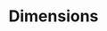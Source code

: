 ---
bigquery: https://console.cloud.google.com/bigquery?p=covid-19-dimensions-ai&page=table&d=data&t=publications
contributors: Digital Science, https://www.digital-science.com/
cost: Free for personal, non-commercial use.
description: Dimensions contains more than 100 million publications, ranging from
  articles published in scholarly journals, books and book chapters, to preprints
  and conference proceedings. All publications are contextualized with linked data
  sets, funding, publications, patents, clinical trials, and policy documents. You
  can also view associated categories, funders, institutions, and researcher profiles.
documentation: https://docs.dimensions.ai/bigquery/index.html
last_edit: 04/11/2022, 21:24:56
location: https://www.dimensions.ai/products/free/
maintained_by: Digital Science, https://www.digital-science.com/
schema_fields:
- research_org_state_names
- categories
- kind
- funding_nzd
- grant_number
- research_org_country_names
- funding_aud
- open_access_categories_v2
- date_inserted
- expiration_date
- category_hrcs_hc
- description
- repository_name
- brief_title
- acknowledgements
- book_title
- resulting_publication_ids
- cpc
- altmetrics
- funder_org
- eisbn
- investigators
- supporting_grant_ids
- open_access_categories
- original_assignee_countries
- publication_date
- name
- funding_amount
- foa_number
- pages
- funder_org_state_codes
- granted_year
- funding_jpy
- research_orgs
- active_years
- end_date
- created_date
- associated_publication_id
- journal_lists
- date_modified
- pmid
- id
- date_normal
- family_count
- priority_date
- current_assignee_countries
- associated_publication_pmid
- doi
- funding_eur
- relationships
- filing_date
- priority_year
- arxiv_id
- isbn
- volume
- category_icrp_cso
- labels
- linkout
- start_year
- citations
- assignee_countries
- editors
- family_id
- associated_grant_ids
- current_assignee
- title
- repository_url
- mesh_terms
- category_bra
- links
- category_hrcs_rac
- wikipedia_url
- established
- jurisdiction
- clinical_trial_ids
- citations_count
- original_assignee
- acronyms
- cited_by_ids
- date_online
- date_print
- date
- legal_status
- interventions
- date_imported_gbq
- embargo_date
- conditions
- conference
- funder_org_acronyms
- types
- book_series_title
- registry
- granted_date
- funding_cad
- proceedings_title
- funder_countries
- associated_publication_arxiv_id
- year
- abstract
- current_assignee_orgs
- gender
- funding_details
- category_icrp_ct
- research_org_countries
- filing_status
- legal_events
- repository_id
- funding_chf
- patent_ids
- researcher_ids
- category_hra
- publisher
- application_number
- family_members_ids
- reference_ids
- citation_string
- category_uoa
- organisation_details
- phase
- publication_year
- original_assignee_orgs
- associated_publication_doi
- status
- address
- authors
- inventor_names
- funder_org_countries
- source_id
- type
- filing_year
- funding_gbp
- category_sdg
- language
- subtitles
- expiration_year
- funding_cny
- acronym
- issue
- funding_usd
- original_title
- assignee_orgs
- email_address
- parent_id
- resulting_publication_doi
- original_abstract
- funder_org_cities
- category_rcdc
- metrics
- research_org_cities
- funder_orgs
- category_for
- research_org_state_codes
- aliases
- journal
- ipcr
- funding_currency
- end_year
- concepts
- research_org_city_names
- license
- publication_ids
- pmcid
- mesh_headings
- start_date
- external_ids
shortname: dimensions
tags:
- scholarly literature
- patents
- funding
- clinical trials
- academic profiles
terms_of_use: 'Use of both the Dimensions COVID-19 dataset and full Dimensions dataset
  are subject to the Dimensions Terms of use: https://www.dimensions.ai/policies-terms-legal '
title: Dimensions
uuid: dcff88bd-fe6b-4fdb-8159-809bf9d7bc1c
---